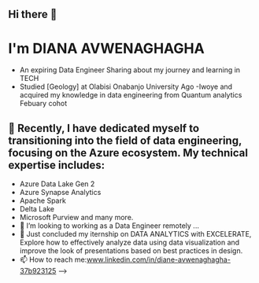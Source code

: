 ## Hi there 👋
# I'm  DIANA AVWENAGHAGHA
- An expiring Data Engineer Sharing about my journey and learning in TECH<br/>
- Studied [Geology] at Olabisi Onabanjo University Ago -Iwoye and acquired my knowledge in data engineering from Quantum analytics Febuary cohot
## 🔭 Recently, I have dedicated myself to transitioning into the field of data engineering, focusing on the Azure ecosystem. My technical expertise includes:
- Azure Data Lake Gen 2
- Azure Synapse Analytics
- Apache Spark
- Delta Lake
- Microsoft Purview and many more.
- 👯 I’m looking to working as a Data Engineer remotely ...
- 🤔 Just concluded my iternship on DATA ANALYTICS with EXCELERATE, Explore how to effectively analyze data using data visualization and improve the look of
presentations based on best practices in design.
- 📫 How to reach me:www.linkedin.com/in/diane-avwenaghagha-37b923125
-->
